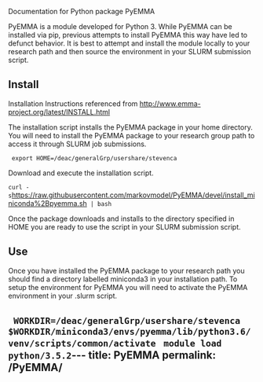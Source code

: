 Documentation for Python package PyEMMA

PyEMMA is a module developed for Python 3. While PyEMMA can be installed
via pip, previous attempts to install PyEMMA this way have led to
defunct behavior. It is best to attempt and install the module locally
to your research path and then source the environment in your SLURM
submission script.

## Install

Installation Instructions referenced from
<http://www.emma-project.org/latest/INSTALL.html>

The installation script installs the PyEMMA package in your home
directory. You will need to install the PyEMMA package to your research
group path to access it through SLURM job submissions.

` export HOME=/deac/generalGrp/usershare/stevenca`

Download and execute the installation
script.

` curl -s `<https://raw.githubusercontent.com/markovmodel/PyEMMA/devel/install_miniconda%2Bpyemma.sh>` | bash`

Once the package downloads and installs to the directory specified in
HOME you are ready to use the script in your SLURM submission script.

## Use

Once you have installed the PyEMMA package to your research path you
should find a directory labelled miniconda3 in your installation path.
To setup the environment for PyEMMA you will need to activate the PyEMMA
environment in your .slurm
script.

` WORKDIR=/deac/generalGrp/usershare/stevenca`
` $WORKDIR/miniconda3/envs/pyemma/lib/python3.6/venv/scripts/common/activate`
` module load python/3.5.2`---
title: PyEMMA
permalink: /PyEMMA/
---


